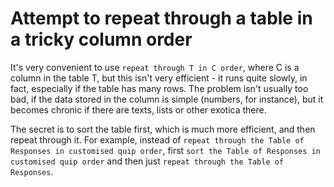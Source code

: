 # Attempt to repeat through a table in a tricky column order

It's very convenient to use `repeat through T in C order`, where C is a column in the table T, but this isn't very efficient - it runs quite slowly, in fact, especially if the table has many rows. The problem isn't usually too bad, if the data stored in the column is simple (numbers, for instance), but it becomes chronic if there are texts, lists or other exotica there.

The secret is to sort the table first, which is much more efficient, and then repeat through it. For example, instead of `repeat through the Table of Responses in customised quip order`, first `sort the Table of Responses in customised quip order` and then just `repeat through the Table of Responses`.
